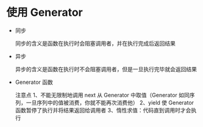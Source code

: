 # 使用 Generator

- 同步

  同步的含义是函数在执行时会阻塞调用者，并在执行完成后返回结果

- 异步

  异步的含义是函数在执行时不会阻塞调用者，但是一旦执行完毕就会返回结果

- Generator 函数

  注意点
  1、不能无限制地调用 next 从 Generator 中取值（Generator 如同序列，一旦序列中的值被消费，你就不能再次消费他）
  2、yield 使 Generator 函数暂停了执行并将结果返回给调用者
  3、惰性求值：代码直到调用时才会执行
